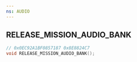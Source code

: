 ```yaml
---
ns: AUDIO
---
```

## RELEASE_MISSION_AUDIO_BANK

```c
// 0x0EC92A1BF0857187 0x8E8824C7
void RELEASE_MISSION_AUDIO_BANK();
```


